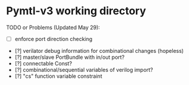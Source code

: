 # Pymtl-v3 working directory

TODO or Problems (Updated May 29):
- [ ] enforce port direction checking
- [?] verilator debug information for combinational changes (hopeless)
- [?] master/slave PortBundle with in/out port?
- [?] connectable Const?
- [?] combinational/sequential variables of verilog import?
- [?] "cs" function variable constraint
